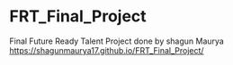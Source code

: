 # FRT_Final_Project
Final Future Ready Talent Project done by shagun Maurya
https://shagunmaurya17.github.io/FRT_Final_Project/
